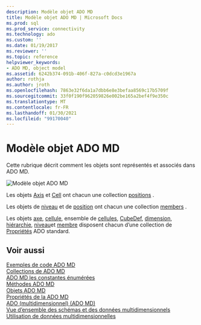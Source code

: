 ```yaml
---
description: Modèle objet ADO MD
title: Modèle objet ADO MD | Microsoft Docs
ms.prod: sql
ms.prod_service: connectivity
ms.technology: ado
ms.custom: ''
ms.date: 01/19/2017
ms.reviewer: ''
ms.topic: reference
helpviewer_keywords:
- ADO MD, object model
ms.assetid: 6242b374-091b-406f-827a-c0dcd3e1967a
author: rothja
ms.author: jroth
ms.openlocfilehash: 7863e32f6da1a7dbb6e8e3befaa8569c17b5709f
ms.sourcegitcommit: 33f0f190f962059826e002be165a2bef4f9e350c
ms.translationtype: MT
ms.contentlocale: fr-FR
ms.lasthandoff: 01/30/2021
ms.locfileid: "99170040"
---
```

# <a name="ado-md-object-model"></a>Modèle objet ADO MD
Cette rubrique décrit comment les objets sont représentés et associés dans ADO MD.  
  
 ![Modèle objet ADO MD](../../../ado/reference/ado-md-api/media/ado_md_object_model.gif "ADO_MD_object_model")  
  
 Les objets [Axis](./axis-object-ado-md.md) et [Cell](./cell-object-ado-md.md) ont chacun une collection [positions](./positions-collection-ado-md.md) .  
  
 Les objets de [niveau](./level-object-ado-md.md) et de [position](./position-object-ado-md.md) ont chacun une collection [members](./members-collection-ado-md.md) .  
  
 Les objets [axe](./axis-object-ado-md.md), [cellule](./cell-object-ado-md.md), ensemble de [cellules](./cellset-object-ado-md.md), [CubeDef](./cubedef-object-ado-md.md), [dimension](./dimension-object-ado-md.md), [hiérarchie](./hierarchy-object-ado-md.md), [niveau](./level-object-ado-md.md)et [membre](./member-object-ado-md.md) disposent chacun d’une collection de [Propriétés](../ado-api/properties-collection-ado.md) ADO standard.  
  
## <a name="see-also"></a>Voir aussi  
 [Exemples de code ADO MD](./ado-md-code-examples.md)   
 [Collections de ADO MD](./ado-md-collections.md)   
 [ADO MD les constantes énumérées](./ado-md-enumerated-constants.md)   
 [Méthodes ADO MD](./ado-md-methods.md)   
 [Objets ADO MD](./ado-md-objects.md)   
 [Propriétés de la ADO MD](./ado-md-properties.md)   
 [ADO (multidimensionnel) (ADO MD)](../../guide/multidimensional/ado-multidimensional-ado-md.md)   
 [Vue d’ensemble des schémas et des données multidimensionnels](../../guide/multidimensional/overview-of-multidimensional-schemas-and-data.md)   
 [Utilisation de données multidimensionnelles](../../guide/multidimensional/working-with-multidimensional-data.md)
